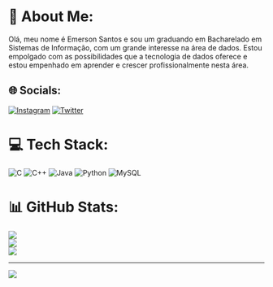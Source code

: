 # 💫 About Me:

Olá, meu nome é Emerson Santos e sou um graduando em Bacharelado em Sistemas de Informação, com um grande interesse na área de dados. Estou empolgado com as possibilidades que a tecnologia de dados oferece e estou empenhado em aprender e crescer profissionalmente nesta área.

## 🌐 Socials:
[![Instagram](https://img.shields.io/badge/Instagram-%23E4405F.svg?logo=Instagram&logoColor=white)](https://instagram.com/esc_coutinho) [![Twitter](https://img.shields.io/badge/Twitter-%231DA1F2.svg?logo=Twitter&logoColor=white)](https://twitter.com/@emerson8542) 

# 💻 Tech Stack:
![C](https://img.shields.io/badge/c-%2300599C.svg?style=for-the-badge&logo=c&logoColor=white) ![C++](https://img.shields.io/badge/c++-%2300599C.svg?style=for-the-badge&logo=c%2B%2B&logoColor=white) ![Java](https://img.shields.io/badge/java-%23ED8B00.svg?style=for-the-badge&logo=java&logoColor=white) ![Python](https://img.shields.io/badge/python-3670A0?style=for-the-badge&logo=python&logoColor=ffdd54) ![MySQL](https://img.shields.io/badge/mysql-%2300f.svg?style=for-the-badge&logo=mysql&logoColor=white)
# 📊 GitHub Stats:
![](https://github-readme-stats.vercel.app/api?username=Emerantos&theme=dark&hide_border=true&include_all_commits=false&count_private=false)<br/>
![](https://github-readme-streak-stats.herokuapp.com/?user=Emerantos&theme=dark&hide_border=true)<br/>
![](https://github-readme-stats.vercel.app/api/top-langs/?username=Emerantos&theme=dark&hide_border=true&include_all_commits=false&count_private=false&layout=compact)

---
[![](https://visitcount.itsvg.in/api?id=Emerantos&icon=2&color=12)](https://visitcount.itsvg.in)

<!-- Proudly created with GPRM ( https://gprm.itsvg.in ) -->
